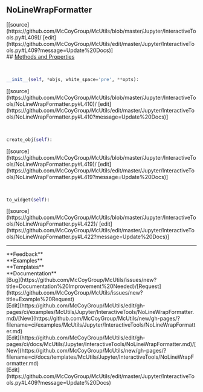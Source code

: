 ## <a id="McUtils.Jupyter.InteractiveTools.NoLineWrapFormatter">NoLineWrapFormatter</a> 

<div class="docs-source-link" markdown="1">
[[source](https://github.com/McCoyGroup/McUtils/blob/master/Jupyter/InteractiveTools.py#L409)/
[edit](https://github.com/McCoyGroup/McUtils/edit/master/Jupyter/InteractiveTools.py#L409?message=Update%20Docs)]
</div>









<div class="collapsible-section">
 <div class="collapsible-section collapsible-section-header" markdown="1">
## <a class="collapse-link" data-toggle="collapse" href="#methods" markdown="1"> Methods and Properties</a> <a class="float-right" data-toggle="collapse" href="#methods"><i class="fa fa-chevron-down"></i></a>
 </div>
 <div class="collapsible-section collapsible-section-body collapse show" id="methods" markdown="1">
 
<a id="McUtils.Jupyter.InteractiveTools.NoLineWrapFormatter.__init__" class="docs-object-method">&nbsp;</a> 
```python
__init__(self, *objs, white_space='pre', **opts): 
```
<div class="docs-source-link" markdown="1">
[[source](https://github.com/McCoyGroup/McUtils/blob/master/Jupyter/InteractiveTools/NoLineWrapFormatter.py#L410)/
[edit](https://github.com/McCoyGroup/McUtils/edit/master/Jupyter/InteractiveTools/NoLineWrapFormatter.py#L410?message=Update%20Docs)]
</div>


<a id="McUtils.Jupyter.InteractiveTools.NoLineWrapFormatter.create_obj" class="docs-object-method">&nbsp;</a> 
```python
create_obj(self): 
```
<div class="docs-source-link" markdown="1">
[[source](https://github.com/McCoyGroup/McUtils/blob/master/Jupyter/InteractiveTools/NoLineWrapFormatter.py#L419)/
[edit](https://github.com/McCoyGroup/McUtils/edit/master/Jupyter/InteractiveTools/NoLineWrapFormatter.py#L419?message=Update%20Docs)]
</div>


<a id="McUtils.Jupyter.InteractiveTools.NoLineWrapFormatter.to_widget" class="docs-object-method">&nbsp;</a> 
```python
to_widget(self): 
```
<div class="docs-source-link" markdown="1">
[[source](https://github.com/McCoyGroup/McUtils/blob/master/Jupyter/InteractiveTools/NoLineWrapFormatter.py#L422)/
[edit](https://github.com/McCoyGroup/McUtils/edit/master/Jupyter/InteractiveTools/NoLineWrapFormatter.py#L422?message=Update%20Docs)]
</div>
 </div>
</div>












---


<div markdown="1" class="text-secondary">
<div class="container">
  <div class="row">
   <div class="col" markdown="1">
**Feedback**   
</div>
   <div class="col" markdown="1">
**Examples**   
</div>
   <div class="col" markdown="1">
**Templates**   
</div>
   <div class="col" markdown="1">
**Documentation**   
</div>
   <div class="col" markdown="1">
   
</div>
   <div class="col" markdown="1">
   
</div>
   <div class="col" markdown="1">
   
</div>
</div>
  <div class="row">
   <div class="col" markdown="1">
[Bug](https://github.com/McCoyGroup/McUtils/issues/new?title=Documentation%20Improvement%20Needed)/[Request](https://github.com/McCoyGroup/McUtils/issues/new?title=Example%20Request)   
</div>
   <div class="col" markdown="1">
[Edit](https://github.com/McCoyGroup/McUtils/edit/gh-pages/ci/examples/McUtils/Jupyter/InteractiveTools/NoLineWrapFormatter.md)/[New](https://github.com/McCoyGroup/McUtils/new/gh-pages/?filename=ci/examples/McUtils/Jupyter/InteractiveTools/NoLineWrapFormatter.md)   
</div>
   <div class="col" markdown="1">
[Edit](https://github.com/McCoyGroup/McUtils/edit/gh-pages/ci/docs/McUtils/Jupyter/InteractiveTools/NoLineWrapFormatter.md)/[New](https://github.com/McCoyGroup/McUtils/new/gh-pages/?filename=ci/docs/templates/McUtils/Jupyter/InteractiveTools/NoLineWrapFormatter.md)   
</div>
   <div class="col" markdown="1">
[Edit](https://github.com/McCoyGroup/McUtils/edit/master/Jupyter/InteractiveTools.py#L409?message=Update%20Docs)   
</div>
   <div class="col" markdown="1">
   
</div>
   <div class="col" markdown="1">
   
</div>
   <div class="col" markdown="1">
   
</div>
</div>
</div>
</div>